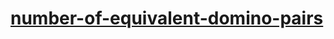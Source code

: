 # [number-of-equivalent-domino-pairs](https://leetcode-cn.com/problems/number-of-equivalent-domino-pairs)
